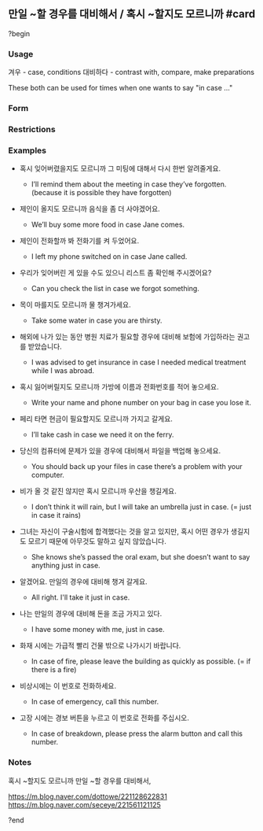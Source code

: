 
## 만일 ~할 경우를 대비해서 / 혹시 ~할지도 모르니까 #card
?begin
### Usage
겨우 - case, conditions
대비하다 - contrast with, compare, make preparations

These both can be used for times when one wants to say "in case ..."
### Form
### Restrictions
### Examples
* 혹시 잊어버렸을지도 모르니까 그 미팅에 대해서 다시 한번 알려줄게요.
	* I’ll remind them about the meeting in case they’ve forgotten. (because it is possible they have forgotten)

* 제인이 올지도 모르니까 음식을 좀 더 사야겠어요.
	* We’ll buy some more food in case Jane comes.
​
* 제인이 전화할까 봐 전화기를 켜 두었어요.
	* I left my phone switched on in case Jane called.

* 우리가 잊어버린 게 있을 수도 있으니 리스트 좀 확인해 주시겠어요?
	* Can you check the list in case we forgot something.

* 목이 마를지도 모르니까 물 챙겨가세요.
	* Take some water in case you are thirsty.

* 해외에 나가 있는 동안 병원 치료가 필요할 경우에 대비해 보험에 가입하라는 권고를 받았습니다.
	* I was advised to get insurance in case I needed medical treatment while I was abroad.

* 혹시 잃어버릴지도 모르니까 가방에 이름과 전화번호를 적어 놓으세요.
	* Write your name and phone number on your bag in case you lose it.

* 페리 타면 현금이 필요할지도 모르니까 가지고 갈게요.
	* I’ll take cash in case we need it on the ferry.

* 당신의 컴퓨터에 문제가 있을 경우에 대비해서 파일을 백업해 놓으세요.​
	* You should back up your files in case there’s a problem with your computer.

* 비가 올 것 같진 않지만 혹시 모르니까 우산을 챙길게요.
	* I don’t think it will rain, but I will take an umbrella just in case. (= just in case it rains)

* 그녀는 자신이 구술시험에 합격했다는 것을 알고 있지만, 혹시 어떤 경우가 생길지도 모르기 때문에 아무것도 말하고 싶지 않았습니다.
	* She knows she’s passed the oral exam, but she doesn’t want to say anything just in case.

* 알겠어요. 만일의 경우에 대비해 챙겨 갈게요.
	* All right. I'll take it just in case.

* 나는 만일의 경우에 대비해 돈을 조금 가지고 있다.
	* I have some money with me, just in case.

* 화재 시에는 가급적 빨리 건물 밖으로 나가시기 바랍니다.
	* In case of fire, please leave the building as quickly as possible. (= if there is a fire)

* 비상시에는 이 번호로 전화하세요.
	* In case of emergency, call this number.
​
* 고장 시에는 경보 버튼을 누르고 이 번호로 전화를 주십시오.
	* In case of breakdown, please press the alarm button and call this number.
### Notes
혹시 ~할지도 모르니까
만일 ~할 경우를 대비해서,

https://m.blog.naver.com/dottowe/221128622831
https://m.blog.naver.com/seceye/221561121125
<!--SR:!2025-07-07,1,230-->
?end
